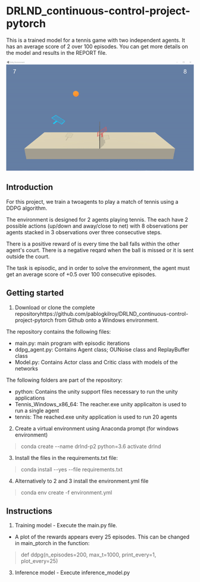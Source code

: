 # DRLND_continuous-control-project-pytorch


This is a trained model for a tennis game with two independent agents. It has an average score of 2 over 100 episodes. 
You can get more details on the model and results in the REPORT file.

![](results/Experiment_7-15.gif)

## Introduction

For this project, we train a twoagents to play a match of tennis using a DDPG algorithm. 

The environment is designed for 2 agents playing tennis. The each have 2 possible actions (up/down and away/close to net)
with 8 observations per agents stacked in 3 observations over three consecutive steps. 

There is a positive reward of is every time the ball falls within the other agent's court. 
There is a negative reqard when the ball is missed or it is sent outside the court.

The task is episodic, and in order to solve the environment, the agent must get an average score of +0.5 over 100 consecutive episodes.

## Getting started

1. Download or clone the complete repositoryhttps://github.com/pablogkilroy/DRLND_continuous-control-project-pytorch from Github onto a Windows environment. 

The repository contains the following files:
- main.py: main program with episodic iterations
- ddpg_agent.py: Contains Agent class; OUNoise class and ReplayBuffer class
- Model.py: Contains Actor class and Critic class with models of the networks

The following folders are part of the repository:
- python: Contains the unity support files necessary to run the unity applications
- Tennis_Windows_x86_64: The reacher.exe unity applicaiton is used to run a single agent
- tennis: The reached.exe unity application is used to run 20 agents

2. Create a virtual environment using Anaconda prompt 
(for windows environment) 
>conda create --name drlnd-p2 python=3.6 
>activate drlnd

3. Install the files in the requirements.txt file:
>conda install --yes --file requirements.txt

4. Alternatively to 2 and 3 install the environment.yml file
>conda env create -f environment.yml

## Instructions

1. Training model - Execute the main.py file. 

- A plot of the rewards appears every 25 episodes. This can be changed in main_ptorch in the function:

>def ddpg(n_episodes=200, max_t=1000, print_every=1, plot_every=25)

3. Inference model - Execute inference_model.py







